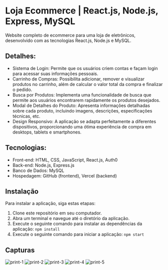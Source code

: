 # Loja Ecommerce | React.js, Node.js, Express, MySQL
Website completo de ecommerce para uma loja de eletrônicos, desenvolvido com as tecnologias React.js, Node.js e MySQL.

## Detalhes:
- Sistema de Login: Permite que os usuários criem contas e façam login para acessar suas informações pessoais.
- Carrinho de Compras: Possibilita adicionar, remover e visualizar produtos no carrinho, além de calcular o valor total da compra e finalizar o pedido.
- Busca por Produtos: Implementa uma funcionalidade de busca que permite aos usuários encontrarem rapidamente os produtos desejados.
- Modal de Detalhes do Produto: Apresenta informações detalhadas sobre cada produto, incluindo imagens, descrições, especificações técnicas, etc.
- Design Responsivo: A aplicação se adapta perfeitamente a diferentes dispositivos, proporcionando uma ótima experiência de compra em desktops, tablets e smartphones.

## Tecnologias:
- Front-end: HTML, CSS, JavaScript, React.js, Auth0
- Back-end: Node.js, Express.js
- Banco de Dados: MySQL
- Hospedagem: GitHub (frontend), Vercel (backend)

## Instalação
Para instalar a aplicação, siga estas etapas:

1. Clone este repositório em seu computador.
2. Abra um terminal e navegue até o diretório da aplicação.
3. Execute o seguinte comando para instalar as dependências da aplicação:
`npm install`
4. Execute o seguinte comando para iniciar a aplicação:
`npm start`

## Capturas
![print-1](https://github.com/NycolasFelipe/portfolio-react-ecommerce-website/assets/71052352/3b4e460b-fb32-4f06-80c5-171631fb4c39)
![print-2](https://github.com/NycolasFelipe/portfolio-react-ecommerce-website/assets/71052352/d64837d2-34a8-48a1-ad35-2713d37b7573)
![print-3](https://github.com/NycolasFelipe/portfolio-react-ecommerce-website/assets/71052352/90879916-f3cf-4687-a021-b0238280478a)
![print-4](https://github.com/NycolasFelipe/portfolio-react-ecommerce-website/assets/71052352/7d52293e-e657-4435-898f-c7a2b5e4b22b)
![print-5](https://github.com/NycolasFelipe/portfolio-react-ecommerce-website/assets/71052352/b7cd4a63-aec0-46d5-b05e-aad220b0cf5a)
